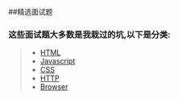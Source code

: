 ##精选面试题
### 这些面试题大多数是我栽过的坑,以下是分类:
> * [HTML](./HTML/HTML.md)
> * [Javascript](./Javascript/Javascript.md)
> * [CSS](./CSS/CSS.md)
> * [HTTP](./HTTP/HTTP.md)
> * [Browser](./Browser/Browser.md)